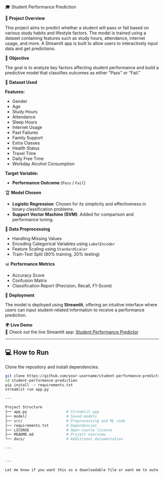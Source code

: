 🎓 Student Performance Prediction

📌 **Project Overview**

This project aims to predict whether a student will pass or fail based on various study habits and lifestyle factors. The model is trained using a dataset containing features such as study hours, attendance, internet usage, and more. A Streamlit app is built to allow users to interactively input data and get predictions.

🎯 **Objective**

The goal is to analyze key factors affecting student performance and build a predictive model that classifies outcomes as either "Pass" or "Fail."

📂 **Dataset Used**

**Features:**
- Gender  
- Age  
- Study Hours  
- Attendance  
- Sleep Hours  
- Internet Usage  
- Past Failures  
- Family Support  
- Extra Classes  
- Health Status  
- Travel Time  
- Daily Free Time  
- Workday Alcohol Consumption

**Target Variable:**  
- **Performance Outcome** (`Pass` / `Fail`)

🏆 **Model Chosen**

- **Logistic Regression**: Chosen for its simplicity and effectiveness in binary classification problems.
- **Support Vector Machine (SVM)**: Added for comparison and performance tuning.

🔬 **Data Preprocessing**

- Handling Missing Values  
- Encoding Categorical Variables using `LabelEncoder`  
- Feature Scaling using `StandardScaler`  
- Train-Test Split (80% training, 20% testing)

📊 **Performance Metrics**

- Accuracy Score  
- Confusion Matrix  
- Classification Report (Precision, Recall, F1-Score)

🚀 **Deployment**

The model is deployed using **Streamlit**, offering an intuitive interface where users can input student-related information to receive a performance prediction.

🌍 **Live Demo**  
🚀 Check out the live Streamlit app: [Student Performance Predictor](https://your-streamlit-app-link)

---

## 💻 How to Run

Clone the repository and install dependencies:

```bash
git clone https://github.com/your-username/student-performance-prediction.git
cd student-performance-prediction
pip install -r requirements.txt
streamlit run app.py

---

Project Structure
├── app.py                  # Streamlit app
├── model/                  # Saved models
├── src/                    # Preprocessing and ML code
├── requirements.txt        # Dependencies
├── LICENSE                 # Open-source license
├── README.md               # Project overview
└── docs/                   # Additional documentation

---


---

Let me know if you want this as a downloadable file or want me to auto-fill your GitHub username and Streamlit app link into it.

